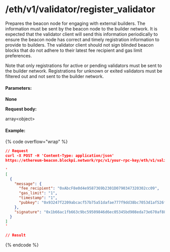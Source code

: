 # /eth/v1/validator/register\_validator

Prepares the beacon node for engaging with external builders. The information must be sent by the beacon node to the builder network. It is expected that the validator client will send this information periodically to ensure the beacon node has correct and timely registration information to provide to builders. The validator client should not sign blinded beacon blocks that do not adhere to their latest fee recipient and gas limit preferences.

Note that only registrations for active or pending validators must be sent to the builder network. Registrations for unknown or exited validators must be filtered out and not sent to the builder network.

#### Parameters:

**None**

**Request body:**

array\<object>

#### Example:

{% code overflow="wrap" %}
```json
// Request
curl -X POST -H 'Content-Type: application/json' 
https://ethereum-beacon.blockpi.network/rpc/v1/your-rpc-key/eth/v1/validator/register_validator

'
[
  {
    "message": {
      "fee_recipient": "0xAbcF8e0d4e9587369b2301D0790347320302cc09",
      "gas_limit": "1",
      "timestamp": "1",
      "pubkey": "0x93247f2209abcacf57b75a51dafae777f9dd38bc7053d1af526f220a7489a6d3a2753e5f3e8b1cfe39b56f43611df74a"
    },
    "signature": "0x1b66ac1fb663c9bc59509846d6ec05345bd908eda73e670af888da41af171505cc411d61252fb6cb3fa0017b679f8bb2305b26a285fa2737f175668d0dff91cc1b66ac1fb663c9bc59509846d6ec05345bd908eda73e670af888da41af171505"
  }
]
'

// Result

```
{% endcode %}
